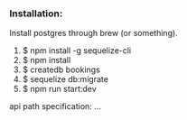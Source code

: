 ### Installation:

Install postgres through brew (or something).

1. $ npm install -g sequelize-cli
2. $ npm install
3. $ createdb bookings
4. $ sequelize db:migrate
5. $ npm run start:dev

api path specification:
...
